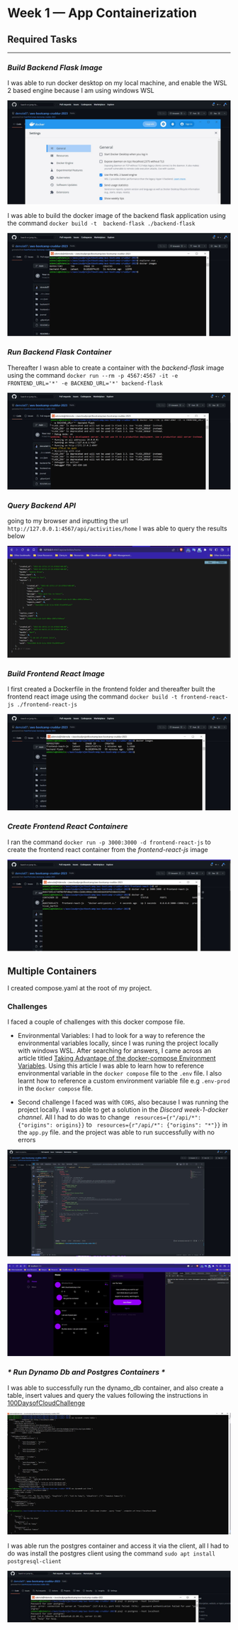 # Week 1 — App Containerization

## Required Tasks
---

### *_Build Backend Flask Image_*

I was able to run docker desktop on my local machine, and enable the WSL 2 based engine because I am using windows WSL

  ![docker_desktop](./assets//docker_desktop_wsl.JPG)

I was able to build the docker image of the backend flask application using the command `docker build -t  backend-flask ./backend-flask`

  ![docker_image_flask](./assets//docker_image_flask.JPG)

  ### *_Run Backend Flask Container_*

Thereafter I wasn able to create a container with the *backend-flask* image using the command `docker run --rm -p 4567:4567 -it -e FRONTEND_URL='*' -e BACKEND_URL='*' backend-flask`

  ![docker_container_flas](./assets//docker_cont_flask.JPG)

  ### *_Query Backend API_*

going to my browser and inputting the url `http://127.0.0.1:4567/api/activities/home` I was able to query the results below

  ![docker_backend_api](./assets//backend_api.JPG)

### *_Build Frontend React Image_*

I first created a Dockerfile in the frontend folder and thereafter built the frontend react image using the command `docker build -t frontend-react-js ./frontend-react-js`

  ![docker_frontend_image](./assets//docker_front_image.JPG)



### *_Create Frontend React Containere_*

I ran the command `docker run -p 3000:3000 -d frontend-react-js` to create the frontend react container from the *frontend-react-js* image

  ![docker_frontend_container](./assets//docker_front_container.JPG)


## Multiple Containers

I created compose.yaml at the root of my project.

### Challenges 

I faced a couple of challenges with this docker compose file.

 - Environmental Variables: I had to look for a way to reference the environmental variables locally, since I was runing the project locally with windows WSL. After searching for answers, I came across an article titled [Taking Advantage of the docker-compose Environment Variables](https://adamtheautomator.com/docker-compose-environment-variables/). Using this article I was able to learn how to reference environmental variable in the `docker compose` file to the `.env` file. I also learnt how to reference a custom environment variable file e.g `.env-prod` in the `docker compose` file.

 -  Second challenge I faced was with `CORS`, also because I was running the project locally. I was able to get a solution in the *Discord week-1-docker channel*. All I had to do was to change ` resources={r"/api/*": {"origins": origins}}` to ` resources={r"/api/*": {"origins": "*"}}` in the `app.py` file. and the project was able to run successfully with no errors

  ![docker_compose](./assets//docker_compose.JPG)


  ![crudder_app](./assets//crudder_app.JPG)



### _* Run Dynamo Db and Postgres Containers *_

I was able to successfully run the dynamo_db container, and also create a table, insert values and query the values following the instructions in [100DaysofCloudChallenge](https://github.com/100DaysOfCloud/challenge-dynamodb-local)

  ![dynamo_db](./assets//dynamo_db.JPG)


I was able run the postgres container and access it via the client, all I had to do was install the postgres client using the command `sudo apt install postgresql-client`

  ![postgres](./assets//postgres.JPG)

  








